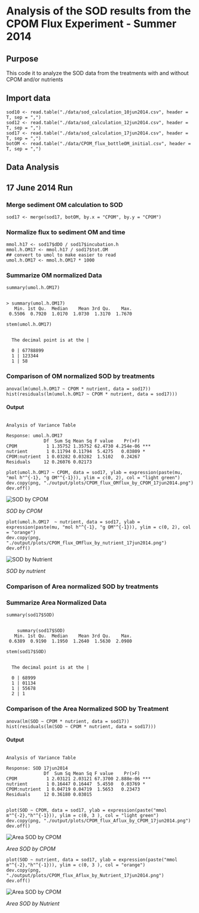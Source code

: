 # Analysis of the SOD results from the CPOM Flux Experiment - Summer 2014

## Purpose

This code it to analyze the SOD data from the treatments with and without CPOM and/or nutrients

## Import data

    sod10 <- read.table("./data/sod_calculation_10jun2014.csv", header = T, sep = ",")
    sod12 <- read.table("./data/sod_calculation_12jun2014.csv", header = T, sep = ",")
    sod17 <- read.table("./data/sod_calculation_17jun2014.csv", header = T, sep = ",")
    botOM <- read.table("./data/CPOM_flux_bottleOM_initial.csv", header = T, sep = ",")

## Data Analysis

## 17 June 2014 Run

### Merge sediment OM calculation to SOD

    sod17 <- merge(sod17, botOM, by.x = "CPOM", by.y = "CPOM")

### Normalize flux to sediment OM and time

    mmol.h17 <- sod17$dDO / sod17$incubation.h
    mmol.h.OM17 <- mmol.h17 / sod17$tot.OM
    ## convert to umol to make easier to read
    umol.h.OM17 <- mmol.h.OM17 * 1000

### Summarize OM normalized Data

    summary(umol.h.OM17)

~~~~

> summary(umol.h.OM17)
   Min. 1st Qu.  Median    Mean 3rd Qu.    Max. 
 0.5506  0.7920  1.0170  1.0730  1.3170  1.7670 

~~~~

    stem(umol.h.OM17)

~~~~

  The decimal point is at the |

  0 | 67788899
  1 | 123344
  1 | 58

~~~~

### Comparison of OM normalized SOD by treatments

    anova(lm(umol.h.OM17 ~ CPOM * nutrient, data = sod17))
    hist(residuals(lm(umol.h.OM17 ~ CPOM * nutrient, data = sod17)))


#### Output

~~~~

Analysis of Variance Table

Response: umol.h.OM17
              Df  Sum Sq Mean Sq F value    Pr(>F)    
CPOM           1 1.35752 1.35752 62.4730 4.254e-06 ***
nutrient       1 0.11794 0.11794  5.4275   0.03809 *  
CPOM:nutrient  1 0.03282 0.03282  1.5102   0.24267    
Residuals     12 0.26076 0.02173

~~~~

    plot(umol.h.OM17 ~ CPOM, data = sod17, ylab = expression(paste(mu, "mol h"^{-1}, "g OM"^{-1})), ylim = c(0, 2), col = "light green")
    dev.copy(png, "./output/plots/CPOM_flux_OMflux_by_CPOM_17jun2014.png")
    dev.off()

![SOD by CPOM]("../output/plots/CPOM_flux_OMflux_by_CPOM_17jun2014.png")

_SOD by CPOM_

    plot(umol.h.OM17  ~ nutrient, data = sod17, ylab = expression(paste(mu, "mol h"^{-1}, "g OM"^{-1})), ylim = c(0, 2), col = "orange")
    dev.copy(png, "./output/plots/CPOM_flux_OMflux_by_nutrient_17jun2014.png")
    dev.off()

![SOD by Nutrient]("../output/plots/CPOM_flux_OMflux_by_nutrient_17jun2014.png")

_SOD by nutrient_

### Comparison of Area normalized SOD by treatments

### Summarize Area Normalized Data

    summary(sod17$SOD)

~~~~

    summary(sod17$SOD)
   Min. 1st Qu.  Median    Mean 3rd Qu.    Max. 
 0.6389  0.9190  1.1950  1.2640  1.5630  2.0980

~~~~

    stem(sod17$SOD)

~~~~

  The decimal point is at the |

  0 | 68999
  1 | 01134
  1 | 55678
  2 | 1

~~~~

### Comparison of the Area Normalized SOD by Treatment

    anova(lm(SOD ~ CPOM * nutrient, data = sod17))
    hist(residuals(lm(SOD ~ CPOM * nutrient, data = sod17)))


#### Output

~~~~

Analysis of Variance Table

Response: SOD 17jun2014
              Df  Sum Sq Mean Sq F value    Pr(>F)    
CPOM           1 2.03121 2.03121 67.3700 2.888e-06 ***
nutrient       1 0.16447 0.16447  5.4550   0.03769 *  
CPOM:nutrient  1 0.04719 0.04719  1.5653   0.23473    
Residuals     12 0.36180 0.03015                      


~~~~

    plot(SOD ~ CPOM, data = sod17, ylab = expression(paste("mmol m"^{-2},"h"^{-1})), ylim = c(0, 3 ), col = "light green")
    dev.copy(png, "./output/plots/CPOM_flux_Aflux_by_CPOM_17jun2014.png")
    dev.off()

![Area SOD by CPOM]("../output/plots/CPOM_flux_Aflux_by_CPOM_17jun2014.png")

_Area SOD by CPOM_

    plot(SOD ~ nutrient, data = sod17, ylab = expression(paste("mmol m"^{-2},"h"^{-1})), ylim = c(0, 3 ), col = "orange")
    dev.copy(png, "./output/plots/CPOM_flux_Aflux_by_Nutrient_17jun2014.png")
    dev.off()

![Area SOD by CPOM]("../output/plots/CPOM_flux_Aflux_by_nutrient_17jun2014.png")

_Area SOD by Nutrient_

